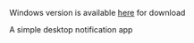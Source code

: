 Windows version is available [here](https://drive.google.com/open?id=1e2WuvLU06vnzLtj3qEjzXCc-UR6k03WV) for download




A simple desktop notification app
